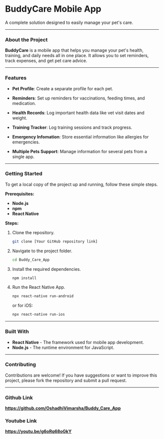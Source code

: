 # BuddyCare Mobile App

A complete solution designed to easily manage your pet's care.

---

### About the Project

**BuddyCare** is a mobile app that helps you manage your pet's health, training, and daily needs all in one place. It allows you to set reminders, track expenses, and get pet care advice.

---

### Features

* **Pet Profile**: Create a separate profile for each pet.

* **Reminders**: Set up reminders for vaccinations, feeding times, and medication.

* **Health Records**: Log important health data like vet visit dates and weight.

* **Training Tracker**: Log training sessions and track progress.

* **Emergency Infomation**: Store essential information like allergies for emergencies.

* **Multiple Pets Support**: Manage information for several pets from a single app.

---

### Getting Started

To get a local copy of the project up and running, follow these simple steps.

**Prerequisites:**

* **Node.js**
* **npm**
* **React Native**

**Steps:**

1.  Clone the repository.

    ```bash
    git clone [Your GitHub repository link]
    ```

2.  Navigate to the project folder.

    ```bash
    cd Buddy_Care_App
    ```

3.  Install the required dependencies.

    ```bash
    npm install
    ```

4.  Run the React Native App.

    ```bash
    npx react-native run-android
    ```
    or for iOS:
    ```bash
    npx react-native run-ios
    ```

---

### Built With

* **React Native** - The framework used for mobile app development.
* **Node.js** - The runtime environment for JavaScript.

---

### Contributing

Contributions are welcome! If you have suggestions or want to improve this project, please fork the repository and submit a pull request.

---

### Github Link

**https://github.com/OshadhiVimarsha/Buddy_Care_App**

### Youtube Link
**https://youtu.be/g6oRq68oGkY**
